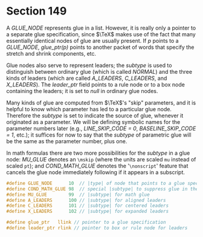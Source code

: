 # Section 149

 A *GLUE_NODE* represents glue in a list.
 However, it is really only a pointer to a separate glue specification, since $\TeX$ makes use of the fact that many essentially identical nodes of glue are usually present.
If *p* points to a *GLUE_NODE*, *glue_ptr(p)* points to another packet of words that specify the stretch and shrink components, etc.

Glue nodes also serve to represent leaders; the *subtype* is used to distinguish between ordinary glue (which is called *NORMAL*) and the three kinds of leaders (which are called *A_LEADERS*, *C_LEADERS*, and *X_LEADERS*).
The *leader_ptr* field points to a rule node or to a box node containing the leaders; it is set to *null* in ordinary glue nodes.

Many kinds of glue are computed from $\TeX$'s "skip" parameters, and it is helpful to know which parameter has led to a particular glue node.
Therefore the *subtype* is set to indicate the source of glue, whenever it originated as a parameter.
We will be defining symbolic names for the parameter numbers later (e.g., *LINE_SKIP_CODE = 0*, *BASELINE_SKIP_CODE = 1*, etc.); it suffices for now to say that the *subtype* of parametric glue will be the same as the parameter number, plus one.

In math formulas there are two more possibilities for the *subtype* in a glue node: *MU_GLUE* denotes an `\mskip` (where the units are scaled `mu` instead of scaled `pt`);
and *COND_MATH_GLUE* denotes the '`\nonscript`' feature that cancels the glue node immediately following if it appears in a subscript.

```c include/constants.h
#define GLUE_NODE      10  // |type| of node that points to a glue specification
#define COND_MATH_GLUE 98  // special |subtype| to suppress glue in the next node
#define MU_GLUE        99  // |subtype| for math glue
#define A_LEADERS      100 // |subtype| for aligned leaders
#define C_LEADERS      101 // |subtype| for centered leaders
#define X_LEADERS      102 // |subtype| for expanded leaders
```

```c include/datastructures.h
#define glue_ptr   llink // pointer to a glue specification
#define leader_ptr rlink // pointer to box or rule node for leaders
```
